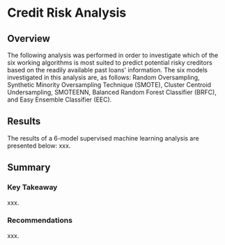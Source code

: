 # Credit Risk Analysis
## Overview
The following analysis was performed in order to investigate which of the six working algorithms is most suited to predict potential risky creditors based on the readily available past loans' information. The six models investigated in this analysis are, as follows: Random Oversampling, Synthetic Minority Oversampling Technique (SMOTE), Cluster Centroid Undersampling, SMOTEENN, Balanced Random Forest Classifier (BRFC), and Easy Ensemble Classifier (EEC).

## Results
The results of a 6-model supervised machine learning analysis are presented below:
xxx.

## Summary

### Key Takeaway
xxx.

### Recommendations
xxx.

